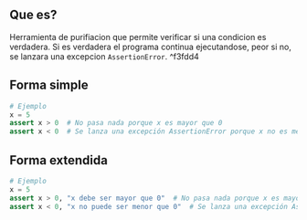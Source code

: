## Que es?

Herramienta de purifiacion que permite verificar si una condicion es verdadera. Si es verdadera el programa continua ejecutandose, peor si no, se lanzara una excepcion `AssertionError`. ^f3fdd4

## Forma simple
```python
# Ejemplo
x = 5
assert x > 0  # No pasa nada porque x es mayor que 0
assert x < 0  # Se lanza una excepción AssertionError porque x no es menor que 0
```
## Forma extendida
```python
# Ejemplo
x = 5
assert x > 0, "x debe ser mayor que 0"  # No pasa nada porque x es mayor que 0
assert x < 0, "x no puede ser menor que 0"  # Se lanza una excepción AssertionError con el mensaje "x no puede ser menor que 0"
```